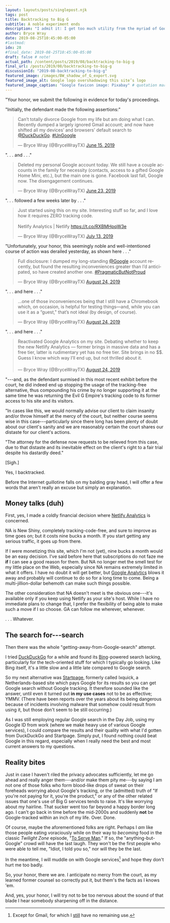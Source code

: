 ```yaml
---
layout: layouts/posts/singlepost.njk
tags: post
title: Backtracking to Big G
subtitle: A noble experiment ends
description: "I admit it: I get too much utility from the myriad of Google services to pass them up, my privacy be damned."
author: Bryce Wray
date: 2019-08-25T10:45:00-05:00
#lastmod:
idx: 28
#final_date: 2019-08-25T10:45:00-05:00
draft: false # note!
actual_path: /content/posts/2019/08/backtracking-to-big-g
final_url: /posts/2019/08/backtracking-to-big-g
discussionId: "2019-08-backtracking-to-big-g"
featured_image: /images/BW_shadow_of_G_export.svg
featured_image_alt: Google logo overshadowing this site’s logo
featured_image_caption: "Google favicon image: Pixabay" # quotation marks to allow colon
---
```


"Your honor, we submit the following in evidence for today's proceedings. 

"Initially, the defendant made the following assertions:"

<blockquote class="twitter-tweet"><p lang="en" dir="ltr">Can’t totally divorce Google from my life but am doing what I can. Recently dumped a largely ignored Gmail account; and now have shifted all my devices’ and browsers’ default search to <a href="https://twitter.com/DuckDuckGo?ref_src=twsrc%5Etfw">@DuckDuckGo</a>. <a href="https://twitter.com/hashtag/UnGoogle?src=hash&amp;ref_src=twsrc%5Etfw">#UnGoogle</a></p>&mdash; Bryce Wray (@BryceWrayTX) <a href="https://twitter.com/BryceWrayTX/status/1140023324988313601?ref_src=twsrc%5Etfw">June 15, 2019</a></blockquote> <script async src="https://platform.twitter.com/widgets.js" charset="utf-8"></script>

".&nbsp;.&nbsp;. and .&nbsp;.&nbsp;."

<blockquote class="twitter-tweet"><p lang="en" dir="ltr">Deleted my personal Google account today. We still have a couple accounts in the family for necessity (contacts, access to a gifted Google Home Mini, etc.), but the main one is gone. Facebook last fall, Google now. The disengagement continues.</p>&mdash; Bryce Wray (@BryceWrayTX) <a href="https://twitter.com/BryceWrayTX/status/1142915419784863745?ref_src=twsrc%5Etfw">June 23, 2019</a></blockquote> <script async src="https://platform.twitter.com/widgets.js" charset="utf-8"></script>

".&nbsp;.&nbsp;. followed a few weeks later by .&nbsp;.&nbsp;."

<blockquote class="twitter-tweet"><p lang="en" dir="ltr">Just started using this on my site. Interesting stuff so far, and I love how it requires ZERO tracking code. <br><br>Netlify Analytics | Netlify <a href="https://t.co/RXBMHpqW3e">https://t.co/RXBMHpqW3e</a></p>&mdash; Bryce Wray (@BryceWrayTX) <a href="https://twitter.com/BryceWrayTX/status/1150108543208579072?ref_src=twsrc%5Etfw">July 13, 2019</a></blockquote> <script async src="https://platform.twitter.com/widgets.js" charset="utf-8"></script>

"Unfortunately, your honor, this seemingly noble and well-intentioned course of action was derailed yesterday, as shown here&nbsp;.&nbsp;.&nbsp;."

<blockquote class="twitter-tweet"><p lang="en" dir="ltr">Full disclosure: I dumped my long-standing <a href="https://twitter.com/Google?ref_src=twsrc%5Etfw">@Google</a> account recently, but found the resulting inconveniences greater than I’d anticipated, so have created another one. <a href="https://twitter.com/hashtag/PragmaticButNotProud?src=hash&amp;ref_src=twsrc%5Etfw">#PragmaticButNotProud</a></p>&mdash; Bryce Wray (@BryceWrayTX) <a href="https://twitter.com/BryceWrayTX/status/1165327910078681088?ref_src=twsrc%5Etfw">August 24, 2019</a></blockquote> <script async src="https://platform.twitter.com/widgets.js" charset="utf-8"></script>

".&nbsp;.&nbsp;. and here .&nbsp;.&nbsp;."

<blockquote class="twitter-tweet"><p lang="en" dir="ltr">…one of those inconveniences being that I still have a Chromebook which, on occasion, is helpful for testing things—and, while you can use it as a “guest,&quot; that’s not ideal (by design, of course).</p>&mdash; Bryce Wray (@BryceWrayTX) <a href="https://twitter.com/BryceWrayTX/status/1165328656392232960?ref_src=twsrc%5Etfw">August 24, 2019</a></blockquote> <script async src="https://platform.twitter.com/widgets.js" charset="utf-8"></script>

".&nbsp;.&nbsp;. and here .&nbsp;.&nbsp;."

<blockquote class="twitter-tweet"><p lang="en" dir="ltr">Reactivated Google Analytics on my site. Debating whether to keep the new Netlify Analytics — former brings in massive data and has a free tier, latter is rudimentary yet has no free tier. Site brings in no $$. Guess I know which way I’ll end up, but not thrilled about it.</p>&mdash; Bryce Wray (@BryceWrayTX) <a href="https://twitter.com/BryceWrayTX/status/1165357162551545857?ref_src=twsrc%5Etfw">August 24, 2019</a></blockquote> <script async src="https://platform.twitter.com/widgets.js" charset="utf-8"></script>

"---and, as the defendant surmised in this most recent exhibit before the court, he did indeed end up stopping the usage of the tracking-free alternative, thus compounding his crime by no longer supporting it at the same time he was returning the Evil G Empire's tracking code to its former access to his site and its visitors.

"In cases like this, we would normally advise our client to claim insanity and/or throw himself at the mercy of the court, but neither course seems wise in this case---particularly since there long has been plenty of doubt about our client's sanity and we are reasonably certain the court shares our distaste for our client's actions.

"The attorney for the defense now requests to be relieved from this case, due to that distaste and its inevitable effect on the client's right to a fair trial despite his dastardly deed."

\[Sigh.]

Yes, I backtracked.

Before the Internet guillotine falls on my balding gray head, I will offer a few words that aren't really an excuse but simply an explanation.

## Money talks (duh)

First, yes, I made a coldly financial decision where [Netlify Analytics](https://www.netlify.com/docs/analytics/) is concerned.

NA is New Shiny, completely tracking-code-free, and sure to improve as time goes on; but it costs nine bucks a month. If you start getting any serious traffic, it goes up from there.

If I were monetizing this site, which I'm not (yet), nine bucks a month would be an easy decision. I've said before here that subscriptions do not faze me **if** I can see a good reason for them. But NA no longer met the smell test for my little place on the Web, especially since NA remains extremely limited in what it offers. I have no doubt it will get better, but [Google Analytics](https://marketingplatform.google.com/about/analytics/) blows it away and probably will continue to do so for a long time to come. Being a multi-jillion-dollar behemoth can make such things possible.

The other consideration that NA doesn't meet is the obvious one---it's available only if you keep using Netlify as your site's host. While I have no immediate plans to change that, I prefer the flexibility of being able to make such a move if I so choose. GA can follow me wherever, whenever.

.&nbsp;.&nbsp;. Whatever.

## The search for---search

Then there was the whole "getting-away-from-Google-search" attempt.

I tried [DuckDuckGo](https://duckduckgo.com) for a while and found its [Bing](https://bing.com)-powered search lacking, particularly for the tech-oriented stuff for which I typically go looking. Like Bing itself, it's a little slow and a little late compared to Google search.

So my next alternative was [Startpage](https://startpage.com), formerly called Ixquick, a Netherlands-based site which pays Google for its results so you can get Google search without Google tracking. It therefore sounded like the answer, until even it turned out **in my use cases** not to be as effective; YMMV. (There have been reports over the years about its being dangerous because of incidents involving malware that somehow could result from using it, but those don't seem to be still occurring.)

As I was still employing regular Google search in the Day Job, using my Google ID from work (where we make heavy use of various Google services), I could compare the results and their quality with what I'd gotten from DuckDuckGo and Startpage. Simply put, I found nothing could beat Google in this regard, especially when I really need the best and most current answers to my questions.

## Reality bites

Just in case I haven't riled the privacy advocates sufficiently, let me go ahead and really anger them---and/or make them pity me---by saying I am not one of those folks who form blood-like drops of sweat on their foreheads worrying about Google's tracking, or the (admitted) truth of "If you're not paying for it, you're the product," or any of the other related issues that one's use of Big G services tends to raise. It's like worrying about my hairline. That sucker went too far beyond a happy border long ago. I can't go back in time before the mid-2000s and suddenly **not** be Google-tracked within an inch of my life. Over. Done.

Of course, maybe the aforementioned folks are right. Perhaps I *am* like those people eating voraciously while on their way to *becoming* food in the classic *Twilight Zone* episode, "[To Serve Man](https://en.wikipedia.org/wiki/To_Serve_Man_(The_Twilight_Zone))." If so, the "anything-but-Google" crowd will have the last laugh. They won't be the first people who were able to tell me,  "Idiot, I told you so," nor will they be the last.

In the meantime, I will muddle on with Google services[^mail] and hope they don't hurt me too badly.

[^mail]: Except for Gmail, for which I [still](/posts/2019/05/the-holy-mail) have no remaining use.

So, your honor, there we are. I anticipate no mercy from the court, as my learned former counsel so correctly put it, but them's the facts as I knows 'em.

And, yes, your honor, I will try not to be too nervous about the sound of that blade I hear somebody sharpening off in the distance.